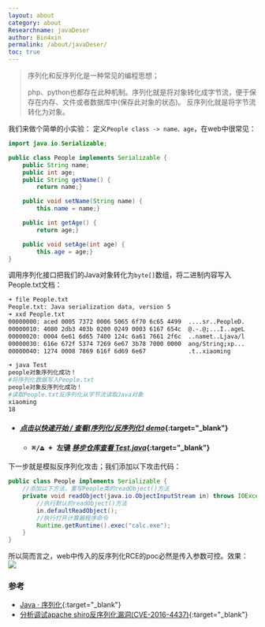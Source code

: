 ```yaml
---
layout: about
category: about
Researchname: javaDeser
author: Bin4xin
permalink: /about/javaDeser/
toc: true
---
```


> <i class="fa fa-quote-left"></i> 序列化和反序列化是一种常见的编程思想；
>
> php、python也都存在此种机制。序列化就是将对象转化成字节流，便于保存在内存、文件或者数据库中(保存此对象的状态)。
> 反序列化就是将字节流转化为对象。 <i class="fa fa-quote-right"></i>

我们来做个简单的小实验：
定义`People class -> name、age`，在web中很常见：
```java
import java.io.Serializable;

public class People implements Serializable {
    public String name;
    public int age;
    public String getName() {
        return name;}

    public void setName(String name) {
        this.name = name;}

    public int getAge() {
        return age;}

    public void setAge(int age) {
        this.age = age;}
}
```
调用序列化接口把我们的Java对象转化为`byte[]`数组，将二进制内容写入People.txt文档：

```bash
➜ file People.txt 
People.txt: Java serialization data, version 5
➜ xxd People.txt
00000000: aced 0005 7372 0006 5065 6f70 6c65 4499  ....sr..PeopleD.
00000010: 4080 2db3 403b 0200 0249 0003 6167 654c  @.-.@;...I..ageL
00000020: 0004 6e61 6d65 7400 124c 6a61 7661 2f6c  ..namet..Ljava/l
00000030: 616e 672f 5374 7269 6e67 3b78 7000 0000  ang/String;xp...
00000040: 1274 0008 7869 616f 6d69 6e67            .t..xiaoming

➜ java Test
people对象序列化成功！
#将序列化数据写入People.txt
people对象反序列化成功！
#读取People.txt反序列化从字节流读取Java对象
xiaoming
18
```

- #### [*点击以快速开始 / 查看[序列化/反序列化] demo*](https://github.com/Bin4xin/bigger-than-bigger/tree/master/Java%20Deser%20code){:target="_blank"}
    - #### <kbd> ⌘/⏏︎ + 左键</kbd> [*移步仓库查看 Test.java*](https://github.com/Bin4xin/bigger-than-bigger/blob/master/Java%20Deser%20code/Test.java){:target="_blank"}

下一步就是模拟反序列化攻击；我们添加以下攻击代码：
```java
public class People implements Serializable {
    //添加以下方法，重写People类的readObject()方法
    private void readObject(java.io.ObjectInputStream in) throws IOException, ClassNotFoundException{
        //执行默认的readObject()方法
        in.defaultReadObject();
        //执行打开计算器程序命令
        Runtime.getRuntime().exec("calc.exe");
    }
}
```
所以简而言之，web中传入的反序列化RCE的poc必然是传入参数可控。效果：
![](https://i.loli.net/2021/11/18/GKTt6uvjdh1g5QY.png)


### 参考

- [Java · 序列化](https://www.liaoxuefeng.com/wiki/1252599548343744/1298366845681698#0){:target="_blank"}
- [分析调试apache shiro反序列化漏洞(CVE-2016-4437)](https://saucer-man.com/information_security/396.html){:target="_blank"}

